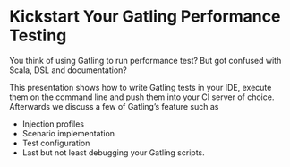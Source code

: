 # Kickstart Your Gatling Performance Testing

You think of using Gatling to run performance test? But got confused with Scala, DSL and documentation? 

This presentation shows how to write Gatling tests in your IDE, execute them on the command line and push them into your CI server of choice. Afterwards we discuss a few of Gatling’s feature such as 

* Injection profiles
* Scenario implementation
* Test configuration 
* Last but not least debugging your Gatling scripts.